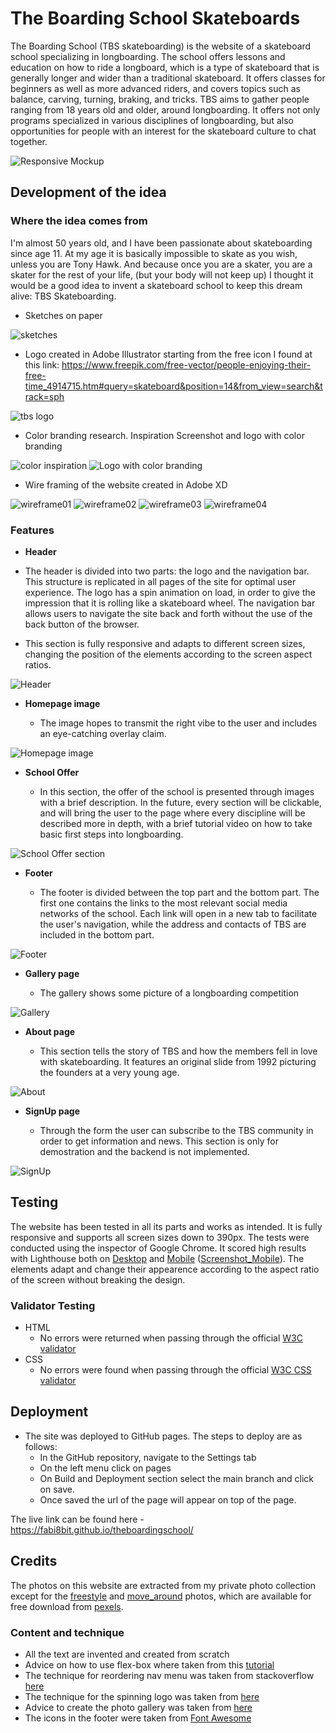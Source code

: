 # The Boarding School Skateboards

The Boarding School (TBS skateboarding) is the website of a skateboard school specializing in longboarding. The school offers lessons and education on how to ride a longboard, which is a type of skateboard that is generally longer and wider than a traditional skateboard. It offers classes for beginners as well as more advanced riders, and covers topics such as balance, carving, turning, braking, and tricks. TBS aims to gather people ranging from 18 years old and older, around longboarding. It offers not only programs specialized in various disciplines of longboarding, but also opportunities for people with an interest for the skateboard culture to chat together.

![Responsive Mockup](readme_images/responsive_mock_up.png)




## Development of the idea

### Where the idea comes from

I'm almost 50 years old, and I have been passionate about skateboarding since age 11. At my age it is basically impossible to skate as you wish, unless you are Tony Hawk. And because once you are a skater, you are a skater for the rest of your life, (but your body will not keep up) I thought it would be a good idea to invent a skateboard school to keep this dream alive: TBS Skateboarding.

- Sketches on paper

![sketches](readme_images/sketches.png)

- Logo created in Adobe Illustrator starting from the free icon I found at this link: https://www.freepik.com/free-vector/people-enjoying-their-free-time_4914715.htm#query=skateboard&position=14&from_view=search&track=sph

![tbs logo](readme_images/tbs-logo_small_readme.png)

- Color branding research. Inspiration Screenshot and logo with color branding

![color inspiration](readme_images/color-inspiration-straction.png)
![Logo with color branding](readme_images/tbs-color-branding-01.png)



- Wire framing of the website created in Adobe XD

![wireframe01](readme_images/01-wireframe-Index.png)
![wireframe02](readme_images/02-wireframe-gallery.png)
![wireframe03](readme_images/03-wireframe-About.png)
![wireframe04](readme_images/04-wireframe-SignUp.png)




### Features

  - __Header__

  - The header is divided into two parts: the logo and the navigation bar. This structure is replicated in all pages of the site for optimal user experience. The logo has a spin animation on load, in order to give the impression that it is rolling like a skateboard wheel. The navigation bar allows users to navigate the site back and forth without the use of the back button of the browser.
  - This section is fully responsive and adapts to different screen sizes, changing the position of the elements according to the screen aspect ratios.

![Header](readme_images/header-scrshot.webp)

- __Homepage image__

  - The image hopes to transmit the right vibe to the user and includes an eye-catching overlay claim.

![Homepage image](readme_images/homepage-scrshot.webp)


- __School Offer__
  
  - In this section, the offer of the school is presented through images with a brief description. In the future, every section will be clickable, and will bring the user to the page where every discipline will be described more in depth, with a brief tutorial video on how to take basic first steps into longboarding.

![School Offer section](readme_images/offer-scrshot.webp)


- __Footer__

  - The footer is divided between the top part and the bottom part. The first one contains the links to the most relevant social media networks of the school. Each link will open in a new tab to facilitate the user's navigation, while the address and contacts of TBS are included in the bottom part.

![Footer](readme_images/footer-scrsot.webp)


- __Gallery page__

  - The gallery shows some picture of a longboarding competition

![Gallery](readme_images/gallery-scrshot.webp)


- __About page__

  - This section tells the story of TBS and how the members fell in love with skateboarding. It features an original slide from 1992 picturing the founders at a very young age.

![About](readme_images/about-scrshot.webp)


- __SignUp page__

  - Through the form the user can subscribe to the TBS community in order to get information and news. This section is only for demostration and the backend is not implemented.

![SignUp](readme_images/signup-scrshot.webp)



## Testing 

The website has been tested in all its parts and works as intended. It is fully responsive and supports all screen sizes down to 390px. The tests were conducted using the inspector of Google Chrome. It scored high results with Lighthouse both on [Desktop](readme_images/lighthouse_desktop_results.png) and [Mobile](readme_images/lighthouse_mobile_results.png) ([Screenshot_Mobile](readme_images/lighthouse_mobile_test_scrshot.png)).
The elements adapt and change their appearence according to the aspect ratio of the screen without breaking the design.





### Validator Testing 

- HTML
  - No errors were returned when passing through the official [W3C validator](readme_images/w3c_html-validator_scrshot.png)
- CSS
  - No errors were found when passing through the official [W3C CSS validator](readme_images/w3c_css-validator_scrshot.png)



## Deployment



- The site was deployed to GitHub pages. The steps to deploy are as follows: 
  - In the GitHub repository, navigate to the Settings tab 
  - On the left menu click on pages
  - On Build and Deployment section select the main branch and click on save.
  - Once saved the url of the page will appear on top of the page. 

The live link can be found here - https://fabi8bit.github.io/theboardingschool/


## Credits 

The photos on this website are extracted from my private photo collection except for the [freestyle](assets/images/freestyle-thumb-small.jpg) and [move_around](assets/images/move-thumb-small.jpg) photos, which are available for free download from [pexels](https://www.pexels.com/search/longboard/).

### Content and technique

- All the text are invented and created from scratch
- Advice on how to use flex-box where taken from this [tutorial](https://www.youtube.com/watch?v=fYq5PXgSsbE&t=17s)
- The technique for reordering nav menu was taken from stackoverflow [here](https://stackoverflow.com/questions/11243002/css-float-right-without-changing-order)
- The technique for the spinning logo was taken from [here](https://codepen.io/teerapuch/pen/vLJXeR)
- Advice to create the photo gallery was taken from [here](https://blog.logrocket.com/responsive-image-gallery-css-flexbox/)
- The icons in the footer were taken from [Font Awesome](https://fontawesome.com/)

